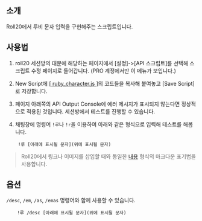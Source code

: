## 소개
Roll20에서 루비 문자 입력을 구현해주는 스크립트입니다.

## 사용법

1. roll20 세션방의 대문에 해당하는 페이지에서 [설정]->[API 스크립트]를 선택해 스크립트 수정 페이지로 들어갑니다. (PRO 계정에서만 이 메뉴가 보입니다.)

2. New Script에 [[ ruby_character.js ]](https://github.com/kibkibe/roll20-api-scripts/blob/master/ruby_character/ruby_character.js)의 코드들을 복사해 붙여놓고 [Save Script]로 저장합니다. 

3. 페이지 아래쪽의 API Output Console에 에러 메시지가 표시되지 않는다면 정상적으로 적용된 것입니다. 세션방에서 테스트를 진행할 수 있습니다.

4. 채팅창에 명령어 `!루`나 `!r`을 이용하여 아래와 같은 형식으로 입력해 테스트를 해봅니다.
    
		!루 [아래에 표시될 문자](위에 표시될 문자)

> Roll20에서 링크나 이미지를 삽입할 때와 동일한 [내용](내용) 형식의 마크다운 표기법을 사용합니다.

## 옵션

`/desc`, `/em`, `/as`, `/emas` 명령어와 함께 사용할 수 있습니다.

		!루 /desc [아래에 표시될 문자](위에 표시될 문자)
